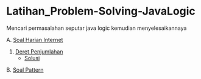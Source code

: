 # Latihan_Problem-Solving-JavaLogic

Mencari permasalahan seputar java logic kemudian menyelesaikannaya

A. [Soal Harian Internet](https://github.com/Frezneel/Latihan_Problem-Solving-JavaLogic/tree/main/Problem-Masalah)
  1. [Deret Penjumlahan](https://github.com/Frezneel/Latihan_Problem-Solving-JavaLogic/blob/main/Problem-Masalah/1.png)
     - [Solusi](https://github.com/Frezneel/Latihan_Problem-Solving-JavaLogic/blob/main/Solved-Solusi/satu.java)

B. [Soal Pattern](https://github.com/Frezneel/Latihan_Problem-Solving-JavaLogic/blob/main/Soal%20Patterns/Patterns.md)
